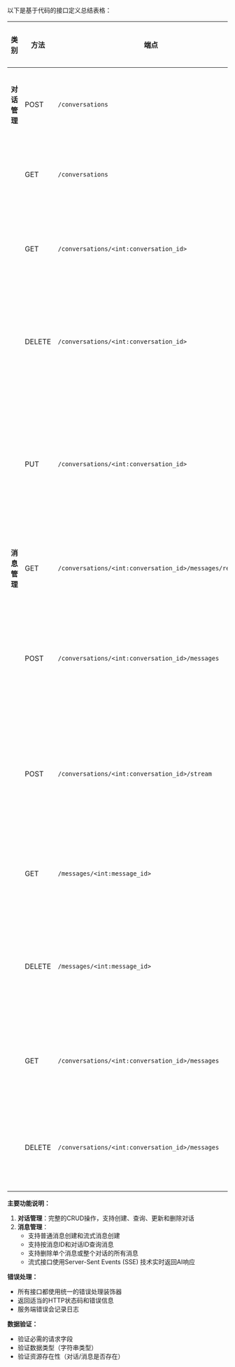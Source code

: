 以下是基于代码的接口定义总结表格：

| 类别 | 方法 | 端点 | 功能描述 | 请求体/参数 | 响应 |
|------|------|------|----------|-------------|------|
| **对话管理** | POST | `/conversations` | 创建新对话 | `{"title": "string"}` | `201`: 创建成功，返回对话信息 |
|  | GET | `/conversations` | 获取所有对话 | 无 | `200`: 返回对话列表 |
|  | GET | `/conversations/<int:conversation_id>` | 获取单个对话 | URL参数: conversation_id | `200`: 返回对话详情；`404`: 未找到 |
|  | DELETE | `/conversations/<int:conversation_id>` | 删除对话 | URL参数: conversation_id | `200`: 删除成功；`404`: 未找到；`500`: 删除失败 |
|  | PUT | `/conversations/<int:conversation_id>` | 更新对话标题 | URL参数: conversation_id<br>Body: `{"title": "string"}` | `200`: 更新成功；`400`: 数据无效；`404`: 未找到；`500`: 更新失败 |
| **消息管理** | GET | `/conversations/<int:conversation_id>/messages/recent` | 获取最近消息 | URL参数: conversation_id<br>Query: `?limit=500` | `200`: 返回消息列表 |
|  | POST | `/conversations/<int:conversation_id>/messages` | 创建新消息 | URL参数: conversation_id<br>Body: `{"role": "string", "content": "string"}` | `201`: 创建成功，返回消息信息；`400`: 数据无效 |
|  | POST | `/conversations/<int:conversation_id>/stream` | 流式创建消息 | URL参数: conversation_id<br>Body: `{"content": "string"}` | SSE流: 实时返回消息片段，最后保存完整消息 |
|  | GET | `/messages/<int:message_id>` | 获取特定消息 | URL参数: message_id | `200`: 返回消息详情；`404`: 未找到 |
|  | DELETE | `/messages/<int:message_id>` | 删除特定消息 | URL参数: message_id | `200`: 删除成功；`404`: 未找到；`500`: 删除失败 |
|  | GET | `/conversations/<int:conversation_id>/messages` | 获取对话所有消息 | URL参数: conversation_id | `200`: 返回消息列表 |
|  | DELETE | `/conversations/<int:conversation_id>/messages` | 删除对话所有消息 | URL参数: conversation_id | `200`: 删除成功；`500`: 删除失败 |

**主要功能说明：**

1. **对话管理**：完整的CRUD操作，支持创建、查询、更新和删除对话
2. **消息管理**：
   - 支持普通消息创建和流式消息创建
   - 支持按消息ID和对话ID查询消息
   - 支持删除单个消息或整个对话的所有消息
   - 流式接口使用Server-Sent Events (SSE) 技术实时返回AI响应

**错误处理：**
- 所有接口都使用统一的错误处理装饰器
- 返回适当的HTTP状态码和错误信息
- 服务端错误会记录日志

**数据验证：**
- 验证必需的请求字段
- 验证数据类型（字符串类型）
- 验证资源存在性（对话/消息是否存在）